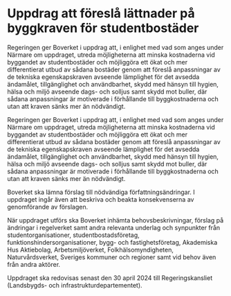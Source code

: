 # Uppdrag att föreslå lättnader på byggkraven för studentbostäder

Regeringen ger Boverket i uppdrag att, i enlighet med vad som anges under Närmare om uppdraget, utreda möjligheterna att minska kostnaderna vid byggandet av studentbostäder och möjliggöra ett ökat och mer differentierat utbud av sådana bostäder genom att föreslå anpassningar av de tekniska egenskapskraven avseende lämplighet för det avsedda ändamålet, tillgänglighet och användbarhet, skydd med hänsyn till hygien, hälsa och miljö avseende dags- och solljus samt skydd mot buller, där sådana anpassningar är motiverade i förhållande till byggkostnaderna och utan att kraven sänks mer än nödvändigt.

Regeringen ger Boverket i uppdrag att, i enlighet med vad som anges under Närmare om uppdraget, utreda möjligheterna att minska kostnaderna vid byggandet av studentbostäder och möjliggöra ett ökat och mer differentierat utbud av sådana bostäder genom att föreslå anpassningar av de tekniska egenskapskraven avseende lämplighet för det avsedda ändamålet, tillgänglighet och användbarhet, skydd med hänsyn till hygien, hälsa och miljö avseende dags- och solljus samt skydd mot buller, där sådana anpassningar är motiverade i förhållande till byggkostnaderna och utan att kraven sänks mer än nödvändigt.

Boverket ska lämna förslag till nödvändiga författningsändringar. I uppdraget ingår även att beskriva och beakta konsekvenserna av genomförande av förslagen.

När uppdraget utförs ska Boverket inhämta behovsbeskrivningar, förslag på ändringar i regelverket samt andra relevanta underlag och synpunkter från studentorganisationer, studentbostadsföretag, funktionshindersorganisationer, bygg- och fastighetsföretag, Akademiska Hus Aktiebolag, Arbetsmiljöverket, Folkhälsomyndigheten, Naturvårdsverket, Sveriges kommuner och regioner samt vid behov även från andra aktörer.

Uppdraget ska redovisas senast den 30 april 2024 till Regeringskansliet (Landsbygds- och infrastrukturdepartementet).
